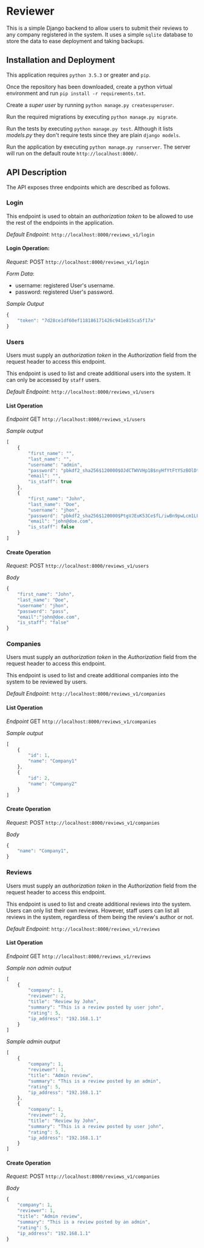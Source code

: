 # Reviewer
This is a simple Django backend to allow users to submit their reviews to any company registered in the system. It uses a simple `sqlite` database to store the data to ease deployment and taking backups.

## Installation and Deployment
This application requires `python 3.5.3` or greater and `pip`.

Once the repository has been downloaded, create a python virtual environment and run `pip install -r requirements.txt`.

Create a *super user* by running `python manage.py createsuperuser`.

Run the required migrations by executing `python manage.py migrate`.

Run the tests by executing `python manage.py test`. Although it lists *models.py* they don't require tests since they are plain `django models`.

Run the application by executing `python manage.py runserver`. The server will run on the default route `http://localhost:8000/`.

## API Description
The API exposes three endpoints which are described as follows.

### Login
This endpoint is used to obtain an *authorization token* to be allowed to use the rest of the endpoints in the application.

*Default Endpoint*: `http://localhost:8000/reviews_v1/login`
#### Login Operation: 

*Request*: POST `http://localhost:8000/reviews_v1/login`

*Form Data*:
  * username: registered User's username.
  * password: registered User's password.

*Sample Output*

```javascript
{
    "token": "7d28ce1df60ef118186171426c941e815ca5f17a"
}
```


### Users
Users must supply an *authorization token* in the *Authorization* field from the  request header to access this endpoint.

This endpoint is used to list and create additional users into the system. It can only be accessed by `staff` users.

*Default Endpoint*: `http://localhost:8000/reviews_v1/users`

#### List Operation
*Endpoint* GET `http://localhost:8000/reviews_v1/users`

*Sample output*

```javascript
[
    {
        "first_name": "",
        "last_name": "",
        "username": "admin",
        "password": "pbkdf2_sha256$120000$OJdCTWVVHp1B$nyHfYtFtYSzBOlDtNnlSdwjBt3TTXoOq1a63MDdcVMk=",
        "email": "",
        "is_staff": true
    },
    {
        "first_name": "John",
        "last_name": "Doe",
        "username": "jhon",
        "password": "pbkdf2_sha256$120000$PtgVJEuK53Ce$fL/iwBn9pwLcm1LU72oG9Ju4VJB1VnRK/pPMRRTEJc4=",
        "email": "john@doe.com",
        "is_staff": false
    }
]
```

#### Create Operation
*Request*: POST `http://localhost:8000/reviews_v1/users`

*Body*

```javascript
{
    "first_name": "John",
    "last_name": "Doe",
    "username": "jhon",
    "password": "pass",
    "email":"john@doe.com",
    "is_staff": "false"
}
```

### Companies
Users must supply an *authorization token* in the *Authorization* field from the  request header to access this endpoint.

This endpoint is used to list and create additional companies into the system to be reviewed by users.

*Default Endpoint*: `http://localhost:8000/reviews_v1/companies`

#### List Operation
*Endpoint* GET `http://localhost:8000/reviews_v1/companies`

*Sample output*

```javascript
[
    {
        "id": 1,
        "name": "Company1"
    },
    {
        "id": 2,
        "name": "Company2"
    }
]
```

#### Create Operation
*Request*: POST `http://localhost:8000/reviews_v1/companies`

*Body*

```javascript
{
    "name": "Company1",
}
```

### Reviews
Users must supply an *authorization token* in the *Authorization* field from the  request header to access this endpoint.

This endpoint is used to list and create additional reviews into the system. Users can only list their own reviews. However, staff users can list all reviews in the system, regardless of them being the review's author or not.

*Default Endpoint*: `http://localhost:8000/reviews_v1/reviews`

#### List Operation
*Endpoint* GET `http://localhost:8000/reviews_v1/reviews`

*Sample non admin output*

```javascript
[
    {
        "company": 1,
        "reviewer": 2,
        "title": "Review by John",
        "summary": "This is a review posted by user john",
        "rating": 5,
        "ip_address": "192.168.1.1"
    }
]
```

*Sample admin output*

```javascript
[
    {
        "company": 1,
        "reviewer": 1,
        "title": "Admin review",
        "summary": "This is a review posted by an admin",
        "rating": 5,
        "ip_address": "192.168.1.1"
    },
    {
        "company": 1,
        "reviewer": 2,
        "title": "Review by John",
        "summary": "This is a review posted by user john",
        "rating": 5,
        "ip_address": "192.168.1.1"
    }
]
```

#### Create Operation
*Request*: POST `http://localhost:8000/reviews_v1/companies`

*Body*

```javascript
{
    "company": 1,
    "reviewer": 1,
    "title": "Admin review",
    "summary": "This is a review posted by an admin",
    "rating": 5,
    "ip_address": "192.168.1.1"
}
```
